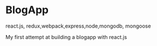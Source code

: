 # BlogApp
react.js, redux,webpack,express,node,mongodb, mongoose

My first attempt at building a blogapp with react.js
